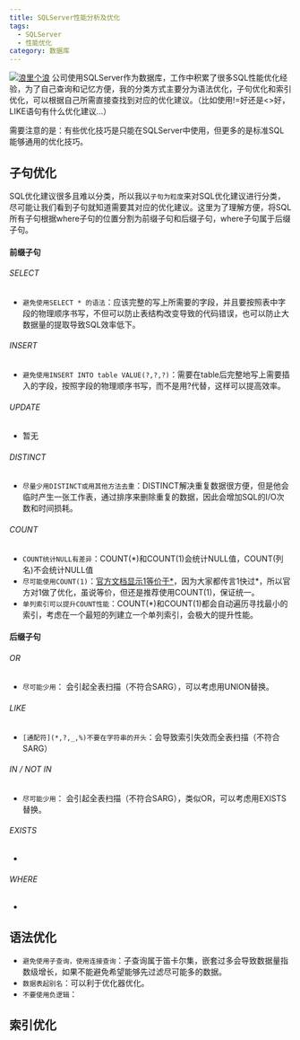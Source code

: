 ```yaml
---
title: SQLServer性能分析及优化
tags:
  - SQLServer
  - 性能优化
category: 数据库
---
```

[![浪里个浪](http://7xkmea.com1.z0.glb.clouddn.com/githubio/%E6%B5%B7%E6%B5%AA.jpg "浪里个浪")](http://7xkmea.com1.z0.glb.clouddn.com/githubio/%E6%B5%B7%E6%B5%AA.jpg "浪里个浪")
公司使用SQLServer作为数据库，工作中积累了很多SQL性能优化经验，为了自己查询和记忆方便，我的分类方式主要分为语法优化，子句优化和索引优化，可以根据自己所需直接查找到对应的优化建议。（比如使用!=好还是<>好，LIKE语句有什么优化建议...）

需要注意的是：有些优化技巧是只能在SQLServer中使用，但更多的是标准SQL能够通用的优化技巧。




## 子句优化

SQL优化建议很多且难以分类，所以我以`子句为粒度`来对SQL优化建议进行分类，尽可能让我们看到子句就知道需要其对应的优化建议。这里为了理解方便，将SQL所有子句根据where子句的位置分割为前缀子句和后缀子句，where子句属于后缀子句。

#### 前缀子句

###### SELECT

* `避免使用SELECT * 的语法`：应该完整的写上所需要的字段，并且要按照表中字段的物理顺序书写，不但可以防止表结构改变导致的代码错误，也可以防止大数据量的提取导致SQL效率低下。

###### INSERT

* `避免使用INSERT INTO table VALUE(?,?,?)`：需要在table后完整地写上需要插入的字段，按照字段的物理顺序书写，而不是用?代替，这样可以提高效率。

###### UPDATE

* 暂无

###### DISTINCT

* `尽量少用DISTINCT或用其他方法去重`：DISTINCT解决重复数据很方便，但是他会临时产生一张工作表，通过排序来删除重复的数据，因此会增加SQL的I/O次数和时间损耗。


###### COUNT

* `COUNT统计NULL有差异`：COUNT(\*)和COUNT(1)会统计NULL值，COUNT(列名)不会统计NULL值
* `尽可能使用COUNT(1)`：[官方文档显示1等价于*](https://stackoverflow.com/questions/1221559/count-vs-count1?answertab=active#tab-top)，因为大家都传言1快过*，所以官方对1做了优化，虽说等价，但还是推荐使用COUNT(1)，保证统一。
* `单列索引可以提升COUNT性能`：COUNT(\*)和COUNT(1)都会自动遍历寻找最小的索引，考虑在一个最短的列建立一个单列索引，会极大的提升性能。




#### 后缀子句


###### OR

* `尽可能少用`： 会引起全表扫描（不符合SARG），可以考虑用UNION替换。

###### LIKE

* `[通配符](*,?,_,%)不要在字符串的开头`：会导致索引失效而全表扫描（不符合SARG）

###### IN / NOT IN

* `尽可能少用`： 会引起全表扫描（不符合SARG），类似OR，可以考虑用EXISTS替换。

###### EXISTS

* ​

###### WHERE

* ​





## 语法优化

* `避免使用子查询，使用连接查询`：子查询属于笛卡尔集，嵌套过多会导致数据量指数级增长，如果不能避免希望能够先过滤尽可能多的数据。
* `数据表起别名`：可以利于优化器优化。
* `不要使用负逻辑`：




## 索引优化



